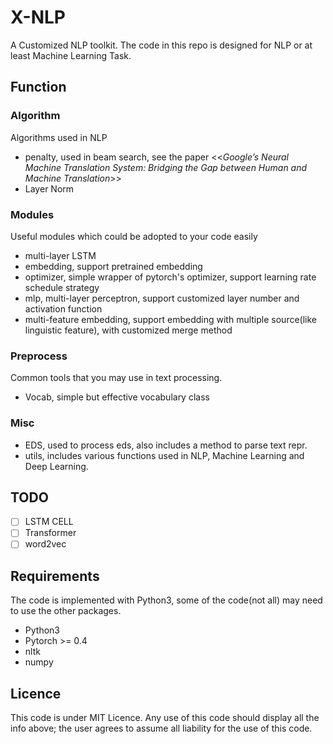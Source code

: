 # X-NLP
A Customized NLP toolkit.
The code in this repo is designed for NLP or at least Machine Learning Task.  

## Function
### Algorithm
Algorithms used in NLP

- penalty, used in beam search, see the paper <<*Google’s Neural Machine Translation System: Bridging the Gap between Human and Machine Translation*>>
- Layer Norm

### Modules

Useful modules which could be adopted to your code easily

- multi-layer LSTM
- embedding, support pretrained embedding
- optimizer, simple wrapper of pytorch's optimizer, support learning rate schedule strategy
- mlp, multi-layer perceptron, support customized layer number and activation function
- multi-feature embedding, support embedding with multiple source(like linguistic feature), with customized merge method

### Preprocess

Common tools that you may use in text processing.

- Vocab, simple but effective vocabulary class

### Misc

- EDS, used to process eds, also includes a method to parse text repr.
- utils, includes various functions used in NLP, Machine Learning and Deep Learning.

## TODO

- [ ] LSTM CELL
- [ ] Transformer
- [ ] word2vec

## Requirements

The code is implemented with Python3, some of the code(not all) may need to use the other packages.

- Python3
- Pytorch >= 0.4
- nltk
- numpy

## Licence
This code is under MIT Licence.
Any use of this code should display all the info above; the user agrees to assume all liability for the use of this code.

